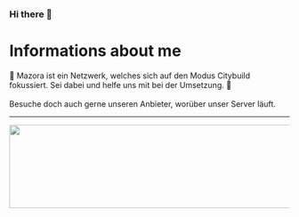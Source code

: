 ### Hi there 👋

<h1>Informations about me</h1>
🔭 Mazora ist ein Netzwerk, welches sich auf den Modus Citybuild fokussiert. Sei dabei und helfe uns mit bei der Umsetzung. 🔭<br/>
<br/>
Besuche doch auch gerne unseren Anbieter, worüber unser Server läuft.

----------------------
<a href="https://deinserverhost.de/store/aff.php?aff=4636"><img src="https://deinserverhost.de/tca/600x150_transparent.png" width="600" height="150" border="0"></a>

